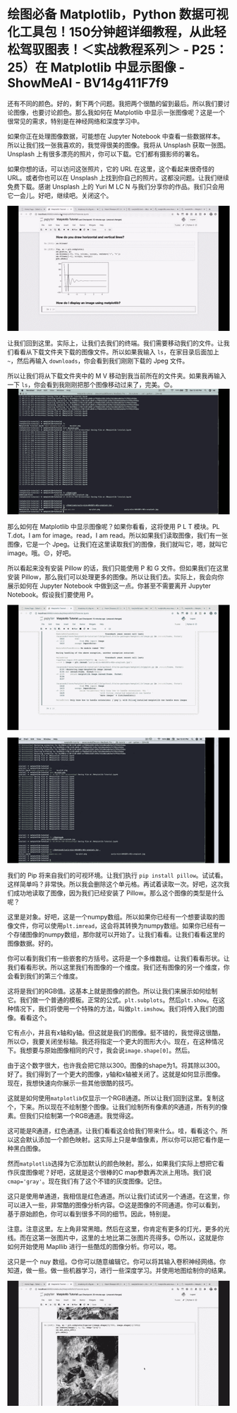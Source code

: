 # 绘图必备 Matplotlib，Python 数据可视化工具包！150分钟超详细教程，从此轻松驾驭图表！＜实战教程系列＞ - P25：25）在 Matplotlib 中显示图像 - ShowMeAI - BV14g411F7f9

还有不同的颜色。好的，剩下两个问题。我把两个很酷的留到最后。所以我们要讨论图像，也要讨论颜色。那么我如何在 Matplotlib 中显示一张图像呢？这是一个很常见的需求，特别是在神经网络和深度学习中。

如果你正在处理图像数据，可能想在 Jupyter Notebook 中查看一些数据样本。所以让我们找一张我喜欢的，我觉得很美的图像。我将从 Unsplash 获取一张图。Unsplash 上有很多漂亮的照片，你可以下载。它们都有摄影师的署名。

如果你想的话，可以访问这张照片，它的 URL 在这里，这个看起来很奇怪的 URL。或者你也可以在 Unsplash 上找到你自己的照片。这都没问题。让我们继续免费下载。感谢 Unsplash 上的 Yuri M LC N 与我们分享你的作品。我们只会用它一会儿。好吧，继续吧。关闭这个。

![](img/8d79548ca219a16a461c1ec8be168e9c_1.png)

让我们回到这里。实际上，让我们去我们的终端。我们需要移动我们的文件。让我们看看从下载文件夹下载的图像文件。所以如果我输入 `ls`，在家目录后面加上 `~`，然后再输入 `downloads`，你会看到我们刚刚下载的 Jpeg 文件。

所以让我们将从下载文件夹中的 M V 移动到我当前所在的文件夹。如果我再输入一下 `ls`，你会看到我刚刚把那个图像移动过来了，完美。😊。![](img/8d79548ca219a16a461c1ec8be168e9c_3.png)

那么如何在 Matplotlib 中显示图像呢？如果你看看，这将使用 P L T 模块。PL T.dot。I am for image。read，I am read。所以如果我们读取图像，我们有一张图像，它是一个 Jpeg。让我们在这里读取我们的图像，我们就叫它，嗯，就叫它 image。哦。😔，好吧。

所以看起来没有安装 Pillow 的话，我们只能使用 P 和 G 文件。但如果我们在这里安装 Pillow，那么我们可以处理更多的图像。所以让我们去。实际上，我会向你展示如何在 Jupyter Notebook 中做到这一点。你甚至不需要离开 Jupyter Notebook。假设我们要使用 P。

![](img/8d79548ca219a16a461c1ec8be168e9c_5.png)

![](img/8d79548ca219a16a461c1ec8be168e9c_6.png)

我们的 Pip 将来自我们的可视环境。让我们执行 `pip install pillow`。试试看。这样简单吗？非常快。所以我会删除这个单元格。再试着读取一次。好吧，这次我们成功地读取了图像，因为我们已经安装了 Pillow。那么这个图像的类型是什么呢？

这里是对象。好吧，这是一个numpy数组。所以如果你已经有一个想要读取的图像文件，你可以使用`plt.imread`，这会将其转换为numpy数组。如果你已经有一个存储图像的numpy数组，那你就可以开始了。让我们看看。让我们看看这里的图像数据。好的。

你可以看到我们有一些嵌套的方括号。这将是一个多维数组。让我们看看形状。让我们看看形状。所以这里我们有图像的一个维度。我们还有图像的另一个维度，你会看到我们的第三个维度。

这将是我们的RGB值。这基本上就是图像的颜色。所以让我们来展示如何绘制它。我们做一个普通的模板。正常的公式。`plt.subplots`。然后`plt.show`。在这种情况下，我们将使用一个特殊的方法，叫做`plt.imshow`。我们将传入我们的图像。看看这个。

它有点小，并且有x轴和y轴。但这就是我们的图像。挺不错的，我觉得这很酷，所以😊，我要关闭坐标轴。我还将指定一个更大的图形大小。现在，在这种情况下。我想要与原始图像相同的尺寸，我会说`image.shape[0]`。然后。

由于这个数字很大，也许我会把它除以300。图像的shape为1。将其除以300。好了。我们得到了一个更大的图像，y轴和x轴被关闭了。这就是如何显示图像。现在，我想快速向你展示一些其他很酷的技巧。

这就是如何使用`matplotlib`仅显示一个RGB通道。所以让我们回到这里。复制这个，下来。所以现在不绘制整个图像。让我们绘制所有像素的R通道，所有列的像素。但我们只绘制第一个RGB通道。我觉得这。

这可能是R通道，红色通道。让我们看看这会给我们带来什么。哇，看看这个。所以这会默认添加一个颜色映射。这实际上只是单值像素，所以你可以把它看作是一种黑白图像。

然而`matplotlib`选择为它添加默认的颜色映射。那么，如果我们实际上想把它看作灰度图像呢？好吧，这就是这个很棒的C map参数再次派上用场。我们说`cmap='gray'`。现在我们有了这个不错的灰度图像。记住。

这只是使用单通道，我相信是红色通道。所以让我们试试另一个通道。在这里，你可以进入一些，非常酷的图像分析内容。😊这是图像的不同通道。你可以看到，基于原始颜色，你可以看到很多不同的细节。因此，特别是。

注意。注意这里。左上角非常黑暗。然后在这里，你肯定有更多的灯光，更多的光线。而在这第一张图片中，这里的土地比第二张图片亮得多。😊所以，这就是你如何开始使用 Mapllib 进行一些酷炫的图像分析。你可以，嗯。

这只是一个 nuy 数组。😊你可以随意编辑它。你可以将其输入卷积神经网络。你知道，做一些。做一些机器学习，进行一些深度学习。并使用地图绘制你的结果。

![](img/8d79548ca219a16a461c1ec8be168e9c_8.png)
